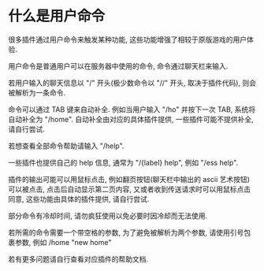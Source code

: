 # 什么是用户命令

很多插件通过用户命令来触发某种功能, 这些功能增强了相较于原版游戏的用户体验.

用户命令是普通用户可以在服务器中使用的命令, 命令通过聊天栏来输入.

若用户输入的聊天信息以 "/" 开头(极少数命令以 "//" 开头, 取决于插件代码), 则会被解析为一条命令.

命令可以通过 TAB 键来自动补全. 例如当用户输入 "/ho" 并按下一次 TAB, 系统将自动补全为 "/home". 自动补全由对应的具体插件提供, 一些插件可能不提供补全, 请自行尝试.

若想查看全部命令帮助请输入 "/help".

一些插件也提供自己的 help 信息, 通常为 "/{label} help", 例如 "/ess help".

插件的输出可能可以用鼠标点击, 例如翻页按钮(聊天栏中输出的 ascii 艺术按钮)可以被点击, 点击后自动显示第二页内容, 又或者收到传送请求时可以用鼠标点击同意, 这些功能由具体的插件提供, 请自行尝试.

部分命令有冷却时间, 请勿疯狂使用以免必要时因冷却而无法使用.

若所需的命令需要一个带空格的参数, 为了避免被解析为两个参数, 请使用引号包裹参数, 例如 /home "new home"

若有更多问题请自行查看对应插件的帮助文档.
